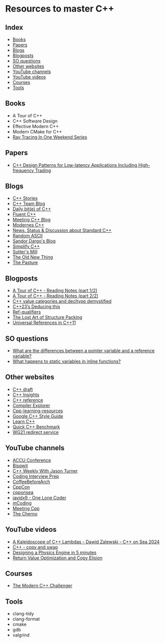 # Resources to master C++

## Index
* [Books](#books)
* [Papers](#papers)
* [Blogs](#blogs)
* [Blogposts](#blogposts)
* [SO questions](#so-questions)
* [Other websites](#other-websites)
* [YouTube channels](#youtube-channels)
* [YouTube videos](#youtube-videos)
* [Courses](#courses)
* [Tools](#tools)

## Books
* A Tour of C++
* C++ Software Design
* Effective Modern C++
* Modern CMake for C++
* [Ray Tracing In One Weekend Series](https://raytracing.github.io/)

## Papers
* [C++ Design Patterns for Low-latency Applications Including High-frequency Trading](https://arxiv.org/abs/2309.04259)

## Blogs
* [C++ Stories](https://www.cppstories.com/)
* [C++ Team Blog](https://devblogs.microsoft.com/cppblog/)
* [Daily bit(e) of C++](https://simontoth.substack.com/)
* [Fluent C++](https://www.fluentcpp.com/)
* [Meeting C++ Blog](https://meetingcpp.com/)
* [Modernes C++](https://www.modernescpp.com/)
* [News, Status & Discussion about Standard C++](https://isocpp.org/)
* [Random ASCII](https://randomascii.wordpress.com/)
* [Sandor Dargo's Blog](https://www.sandordargo.com/)
* [Simplify C++](https://arne-mertz.de/)
* [Sutter's Mill](https://herbsutter.com/)
* [The Old New Thing](https://devblogs.microsoft.com/oldnewthing/)
* [The Pasture](https://thephd.dev/)

## Blogposts
* [A Tour of C++ - Reading Notes (part 1/2)](https://ianyepan.github.io/posts/cpp-notes-pt1/)
* [A Tour of C++ - Reading Notes (part 2/2)](https://ianyepan.github.io/posts/cpp-notes-pt2/)
* [C++ value categories and decltype demystified](https://www.scs.stanford.edu/~dm/blog/decltype.html)
* [C++23’s Deducing this](https://devblogs.microsoft.com/cppblog/cpp23-deducing-this/)
* [Ref-qualifiers](https://akrzemi1.wordpress.com/2014/06/02/ref-qualifiers/)
* [The Lost Art of Structure Packing](https://www.catb.org/esr/structure-packing/)
* [Universal References in C++11](https://isocpp.org/blog/2012/11/universal-references-in-c11-scott-meyers)

## SO questions
* [What are the differences between a pointer variable and a reference variable?](https://stackoverflow.com/questions/57483/what-are-the-differences-between-a-pointer-variable-and-a-reference-variable)
* [What happens to static variables in inline functions?](https://stackoverflow.com/questions/185624/what-happens-to-static-variables-in-inline-functions)

## Other websites
* [C++ draft](https://eel.is/c++draft/)
* [C++ Insights](https://cppinsights.io/)
* [C++ reference](https://en.cppreference.com/)
* [Compiler Explorer](https://godbolt.org/)
* [Cpp-learning-resources](https://github.com/RedSkittleFox/Cpp-Learning-Resources/)
* [Google C++ Style Guide](https://google.github.io/styleguide/cppguide.html)
* [Learn C++](https://www.learncpp.com/)
* [Quick C++ Benchmark](https://quick-bench.com/)
* [WG21 redirect service](https://wg21.link/)

## YouTube channels
* [ACCU Conference](https://www.youtube.com/@ACCUConf)
* [Bisqwit](https://www.youtube.com/@Bisqwit)
* [C++ Weekly With Jason Turner](https://www.youtube.com/@cppweekly)
* [Coding Interview Prep](https://www.youtube.com/@CodingInterviewPrep)
* [CoffeeBeforeArch](https://www.youtube.com/@CoffeeBeforeArch)
* [CppCon](https://www.youtube.com/@CppCon)
* [cpponsea](https://www.youtube.com/@cpponsea)
* [javidx9 - One Lone Coder](https://www.youtube.com/@javidx9)
* [mCoding](https://www.youtube.com/@mCoding)
* [Meeting Cpp](https://www.youtube.com/@MeetingCPP)
* [The Cherno](https://www.youtube.com/@TheCherno)

## YouTube videos
* [A Kaleidoscope of C++ Lambdas - Dawid Zalewski - C++ on Sea 2024](https://www.youtube.com/watch?v=lQRQJ9NDzhc)
* [C++ - copy and swap](https://www.youtube.com/watch?v=7LxepUEcXA4)
* [Designing a Physics Engine in 5 minutes](https://www.youtube.com/watch?v=-_IspRG548E)
* [Return Value Optimization and Copy Elision](https://www.youtube.com/watch?v=HNYOx-Vh_VA)

## Courses
* [The Modern C++ Challenger](https://www.udemy.com/course/the-modern-c-challenger/)

## Tools
* clang-tidy
* clang-format
* cmake
* gdb
* valgrind
